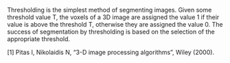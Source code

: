 Thresholding is the simplest method of segmenting images. Given some threshold value T, the voxels of a 3D image are assigned the value 1 if their value is above the threshold T, otherwise they are assigned the value 0. The success of segmentation by thresholding is based on the selection of the appropriate threshold.

[1] Pitas I, Nikolaidis N, “3-D image processing algorithms”, Wiley (2000).
